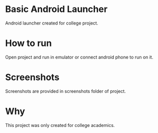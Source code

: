 # Basic Android Launcher

Android launcher created for college project.

# How to run

Open project and run in emulator or connect android phone to run on it.

# Screenshots

Screenshots are provided in screenshots folder of project.

# Why

This project was only created for college academics.
